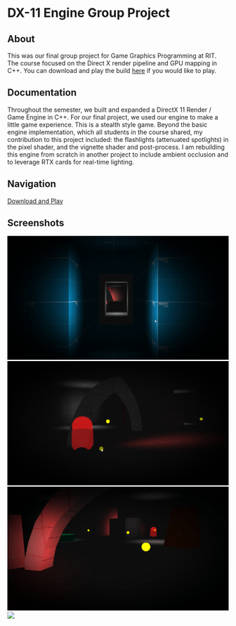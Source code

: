 # DX-11 Engine Group Project
## About
This was our final group project for Game Graphics Programming at RIT. The course focused on the Direct X render pipeline
and GPU mapping in C++. You can download and play the build [here](x64/Release/DX11GroupProject.zip) if you would like to play.
## Documentation
Throughout the semester, we built and expanded a DirectX 11 Render / Game Engine in C++. For our final project, we used our engine
to make a little game experience. This is a stealth style game. Beyond the basic engine implementation, which all students in the
course shared, my contribution to this project included: the flashlights (attenuated spotlights) in the pixel shader, and the vignette 
shader and post-process. I am rebuilding this engine from scratch in another project to include ambient occlusion and to leverage
RTX cards for real-time lighting.
## Navigation 
[Download and Play](x64/Release/DX11GroupProject.zip)    
## Screenshots
![](ScreenCaptures/DX11-Engine.gif?raw=true)
![](ScreenCaptures/DX11-Engine2.gif?raw=true)
![](ScreenCaptures/DX11-Engine3.gif?raw=true)
![](ScreenCaptures/screenshot.png?raw=true)
